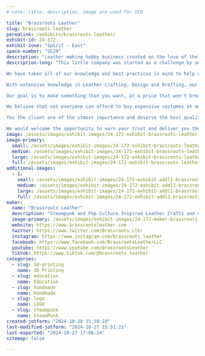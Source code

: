 ```yaml
---
# note: title, description, image are used for SEO

title: "Brassroots Leather"
slug: brassroots-leather
permalink: /exhibits/brassroots-leather/
exhibit-id: 24-172
exhibit-zone: "Spirit - East"
space-number: "SE29"
description: "Leather making hobby business created on the love of the steampunk that now includes pop culture."
description-long: "This little company was started as a challenge by one of our friends that told us that a hobby can pay off with a little hard work.  A top hat was the inspiration that let us know that as long as it is in your mind, your hands can create it someday.

We have taken all of our knowledge and best practices in mind to help create objects that will be appeasing and of great quality. 

With extensive knowledge in Leather Crafting, Design and Drafting, our planning phase covers all the details so later on we know what to do and get it completed with less waste, faster. 

Our goal is to make something that you want, at a price that won't break the bank.  If the budget is limited, we make a piece in parts so that the end result will be larger, better and easier to afford and offer a payment plan also. 

We believe that not everyone can afford to buy expensive costumes at one time. Our goal is to make it so that our planning with you, will bring together smaller, less expensive pieces purchased a little at a time will end up as a complete package. So we work closely with the client to keep everything looking uniform and matching what they already have.

You the client are of the utmost importance and deserve the best quality.  Our entire team, and network of builders are committed to meeting those needs. As a result, a high percentage of our business is from repeat customers and many new referrals. 

We would welcome the opportunity to earn your trust and deliver you the best service in this growing business that builds in a simple garage. "
image: /assets/images/exhibit-images/24-172-exhibit-brassroots-leather-img-4032-large.jpg
image-primary: 
  small: /assets/images/exhibit-images/24-172-exhibit-brassroots-leather-img-4032-small.jpg
  medium: /assets/images/exhibit-images/24-172-exhibit-brassroots-leather-img-4032-medium.jpg
  large: /assets/images/exhibit-images/24-172-exhibit-brassroots-leather-img-4032-large.jpg
  full: /assets/images/exhibit-images/24-172-exhibit-brassroots-leather-img-4032-full.jpg
additional-images: 
  - 1:
    small: /assets/images/exhibit-images/24-172-exhibit-addl1-brassroots-leather-img-4035-small.jpg
    medium: /assets/images/exhibit-images/24-172-exhibit-addl1-brassroots-leather-img-4035-medium.jpg
    large: /assets/images/exhibit-images/24-172-exhibit-addl1-brassroots-leather-img-4035-large.jpg
    full: /assets/images/exhibit-images/24-172-exhibit-addl1-brassroots-leather-img-4035-full.jpg
maker: 
  name: "Brassroots Leather"
  description: "Steampunk and Pop Culture Inspired Leather Crafts and more."
  image-primary: /assets/images/exhibit-images/24-172-maker-brassroots-leather-etsy-brassroots-banner-2-medium.jpg
  website: https://www.brassrootsleather.com
  twitter: https://www.twitter.com/Brassroots_Lthr
  instagram: https://www.instagram.com/brassroots_leather
  facebook: https://www.facebook.com/BrassrootsLeatherLLC
  youtube: https://www.youtube.com/BrassrootsLeather
  tiktok: https://www.tiktok.com/@brassroots_leather
categories: 
  - slug: 3d-printing
    name: 3D Printing
  - slug: education
    name: Education
  - slug: handmade
    name: Handmade
  - slug: lego
    name: LEGO
  - slug: steampunk
    name: SteamPunk
created-jotform: "2024-10-20 15:10:10"
last-modified-jotform: "2024-10-27 15:51:23"
last-exported: "2024-10-27 17:06:24"
sitemap: false

---
```

